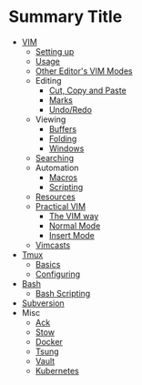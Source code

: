 # Summary Title

* [VIM](vim/readme.md)
  * [Setting up](vim/setting-up-vim.md)
  * [Usage](vim/vim-usage.md)
  * [Other Editor's VIM Modes](vim/vim-other-editors.md)
  * Editing
    * [Cut, Copy and Paste](vim/editing/vim-cut-copy-paste.md)
    * [Marks](vim/editing/vim-marks.md)
    * [Undo/Redo](vim/editing/vim-undo-redo.md)
  * Viewing
    * [Buffers](vim/viewing/vim-buffers.md)
    * [Folding](vim/viewing/vim-folding.md)
    * [Windows](vim/viewing/vim-windows.md)
  * [Searching](vim/vim-searching.md)
  * Automation
    - [Macros](vim/automation/vim-macros.md)
    - [Scripting](vim/automation/vim-script.md)
  * [Resources](vim/vim-resources.md)
  * [Practical VIM](vim/practical-vim/readme.md)
      - [The VIM way](vim/practical-vim/pv-1-vim-way.md)
      - [Normal Mode](vim/practical-vim/pv-2-normal-mode.md)
      - [Insert Mode](vim/practical-vim/pv-2-insert-mode.md)
  * [Vimcasts](vim/vimcasts.md)
* [Tmux](tmux/readme.md)
  * [Basics](tmux/tmux.md)
  * [Configuring](tmux/configuring-tmux.md)
* [Bash](bash.md)
  - [Bash Scripting](bash/bash-scripting.md)
* [Subversion](svn.md)
* Misc
  * [Ack](ack.md)
  * [Stow](stow.md)
  * [Docker](docker.md)
  * [Tsung](tsung.md)
  * [Vault](vault.md)
  * [Kubernetes](kubernetes.md)
